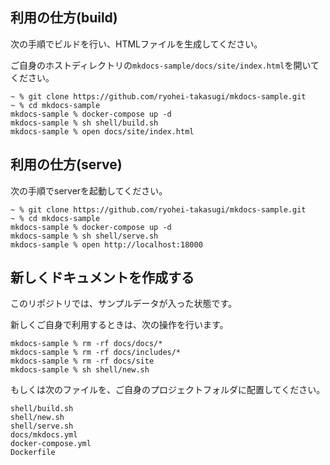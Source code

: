 ## 利用の仕方(build)

次の手順でビルドを行い、HTMLファイルを生成してください。

ご自身のホストディレクトリの`mkdocs-sample/docs/site/index.html`を開いてください。

```
~ % git clone https://github.com/ryohei-takasugi/mkdocs-sample.git
~ % cd mkdocs-sample
mkdocs-sample % docker-compose up -d
mkdocs-sample % sh shell/build.sh
mkdocs-sample % open docs/site/index.html
```

## 利用の仕方(serve)

次の手順でserverを起動してください。

```
~ % git clone https://github.com/ryohei-takasugi/mkdocs-sample.git
~ % cd mkdocs-sample
mkdocs-sample % docker-compose up -d
mkdocs-sample % sh shell/serve.sh
mkdocs-sample % open http://localhost:18000 
```

## 新しくドキュメントを作成する

このリポジトリでは、サンプルデータが入った状態です。

新しくご自身で利用するときは、次の操作を行います。

```
mkdocs-sample % rm -rf docs/docs/* 
mkdocs-sample % rm -rf docs/includes/* 
mkdocs-sample % rm -rf docs/site
mkdocs-sample % sh shell/new.sh
```

もしくは次のファイルを、ご自身のプロジェクトフォルダに配置してください。

```
shell/build.sh
shell/new.sh
shell/serve.sh
docs/mkdocs.yml
docker-compose.yml
Dockerfile
```